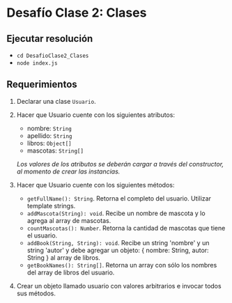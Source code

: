 # Desafío Clase 2: Clases

## Ejecutar resolución
- `cd DesafioClase2_Clases`
- `node index.js`

## Requerimientos
1) Declarar una clase `Usuario`.

2) Hacer que Usuario cuente con los siguientes atributos:
    - nombre: `String`
    - apellido: `String`
    - libros: `Object[]`
    - mascotas: `String[]`
    
    _Los valores de los atributos se deberán cargar a través del constructor, al momento de crear las instancias._

3) Hacer que Usuario cuente con los siguientes métodos:
    - `getFullName(): String`. Retorna el completo del usuario. Utilizar template strings.
    - `addMascota(String): void`. Recibe un nombre de mascota y lo agrega al array de mascotas.
    - `countMascotas(): Number`. Retorna la cantidad de mascotas que tiene el usuario.
    - `addBook(String, String): void`. Recibe un string 'nombre' y un string 'autor' y debe agregar un objeto: { nombre: String, autor: String } al array de libros.
    - `getBookNames(): String[]`. Retorna un array con sólo los nombres del array de libros del usuario.

4) Crear un objeto llamado usuario con valores arbitrarios e invocar todos sus métodos.